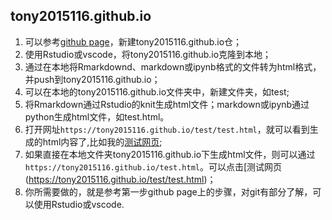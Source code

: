## tony2015116.github.io
1. 可以参考[github page](https://pages.github.com/)，新建tony2015116.github.io仓；
2. 使用Rstudio或vscode，将tony2015116.github.io克隆到本地；
3. 通过在本地将Rmarkdownd、markdown或ipynb格式的文件转为html格式，并push到tony2015116.github.io；
4. 可以在本地的tony2015116.github.io文件夹中，新建文件夹，如test;
5. 将Rmarkdown通过Rstudio的knit生成html文件；markdown或ipynb通过python生成html文件，如test.html。
6. 打开网址`https://tony2015116.github.io/test/test.html`，就可以看到生成的html内容了,比如我的[测试网页](https://tony2015116.github.io/test/test.html);
7. 如果直接在本地文件夹tony2015116.github.io下生成html文件，则可以通过`https://tony2015116.github.io/test.html`。可以点击[测试网页(https://tony2015116.github.io/test/test.html)；
8. 你所需要做的，就是参考第一步github page上的步骤，对git有部分了解，可以使用Rstudio或vscode.
